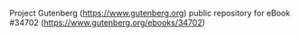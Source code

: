Project Gutenberg (https://www.gutenberg.org) public repository for eBook #34702 (https://www.gutenberg.org/ebooks/34702)
